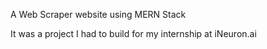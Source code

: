 A Web Scraper website using MERN Stack 

It was a project I had to build for my internship at iNeuron.ai
